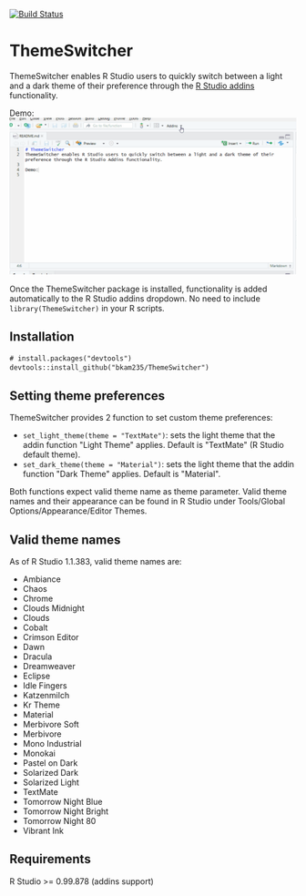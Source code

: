 [![Build Status](https://travis-ci.org/bkam235/ThemeSwitcher.svg?branch=master)](https://travis-ci.org/bkam235/ThemeSwitcher)

# ThemeSwitcher
ThemeSwitcher enables R Studio users to quickly switch between a light and a dark theme of their preference through the [R Studio addins](https://rstudio.github.io/rstudioaddins/) functionality.

Demo:
![](ThemeSwitcher_demo.gif)

Once the ThemeSwitcher package is installed, functionality is added automatically to the R Studio addins dropdown. No need to include `library(ThemeSwitcher)` in your R scripts. 

## Installation
```
# install.packages("devtools")
devtools::install_github("bkam235/ThemeSwitcher")
```

## Setting theme preferences
ThemeSwitcher provides 2 function to set custom theme preferences:

* `set_light_theme(theme = "TextMate")`: sets the light theme that the addin function "Light Theme" applies. Default is "TextMate" (R Studio default theme).
* `set_dark_theme(theme = "Material")`: sets the light theme that the addin function "Dark Theme" applies. Default is "Material".

Both functions expect valid theme name as theme parameter. Valid theme names and their appearance can be found in R Studio under Tools/Global Options/Appearance/Editor Themes.

## Valid theme names
As of R Studio 1.1.383, valid theme names are:

* Ambiance 
* Chaos
* Chrome
* Clouds Midnight
* Clouds
* Cobalt
* Crimson Editor
* Dawn
* Dracula
* Dreamweaver
* Eclipse
* Idle Fingers
* Katzenmilch
* Kr Theme
* Material
* Merbivore Soft
* Merbivore
* Mono Industrial
* Monokai
* Pastel on Dark
* Solarized Dark
* Solarized Light
* TextMate
* Tomorrow Night Blue
* Tomorrow Night Bright
* Tomorrow Night 80
* Vibrant Ink

## Requirements
R Studio >= 0.99.878 (addins support)

